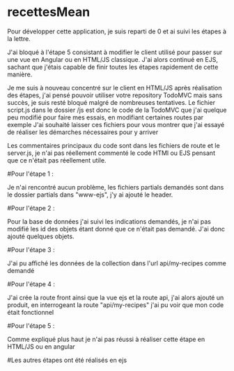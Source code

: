 # recettesMean

Pour développer cette application, je suis reparti de 0 et ai suivi les étapes à la lettre.

J'ai bloqué à l'étape 5 consistant à modifier le client utilisé pour passer sur une vue en Angular ou en HTML/JS classique.
J'ai alors continué en EJS, sachant que j'étais capable de finir toutes les étapes rapidement de cette manière.

Je me suis à nouveau concentré sur le client en HTML/JS après réalisation des étapes, j'ai pensé pouvoir utiliser votre repository
TodoMVC mais sans succès, je suis resté bloqué malgré de nombreuses tentatives.
Le fichier script.js dans le dossier /js est donc le code de la TodoMVC que j'ai quelque peu modifié pour faire mes essais, en modifiant certaines routes par exemple
J'ai souhaité laisser ces fichiers pour vous montrer que j'ai essayé de réaliser les démarches nécessaires pour y arriver


Les commentaires principaux du code sont dans les fichiers de route et le server.js, je n'ai pas réellement commenté le code HTMl ou EJS pensant que ce n'était pas réellement utile.



#Pour l'étape 1 :

Je n'ai rencontré aucun problème, les fichiers partials demandés sont dans le dossier partials dans "www-ejs", j'y ai ajouté le header.

#Pour l'étape 2 :

Pour la base de données j'ai suivi les indications demandés, je n'ai pas modifié les id des objets étant donné que ce n'était pas demandé.
J'ai donc ajouté quelques objets.

#Pour l'étape 3 :

J'ai pu affiché les données de la collection dans l'url api/my-recipes comme demandé

#Pour l'étape 4 :

J'ai crée la route front ainsi que la vue ejs et la route api, j'ai alors ajouté un produit, en interrogeant la route "api/my-recipes" j'ai pu voir que mon code était fonctionnel

#Pour l'étape 5 :

Comme expliqué plus haut je n'ai pas réussi à réaliser cette étape en HTML/JS ou en angular

#Les autres étapes ont été réalisés en ejs
